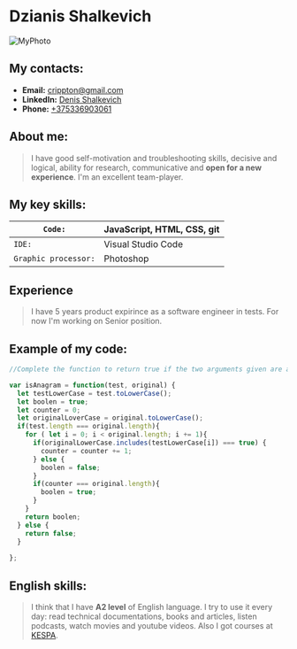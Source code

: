 # Dzianis Shalkevich

![MyPhoto](https://avatars0.githubusercontent.com/u/12560265?s=460&u=928035af8bf49df5ec13ce5aecf3ee6976a47c64&v=4)

## My contacts:
  - **Email:** <crippton@gmail.com>
  - **LinkedIn:** [Denis Shalkevich](https://www.linkedin.com/in/denis-shalkevich-b8a090ba/)
  - **Phone:** [+375336903061](tel:+375336903061)
## About me:
>I have good self-motivation and troubleshooting skills, decisive and logical, ability for research, communicative and **open for a new experience**. I'm an excellent team-player. 

## My key skills:
|`Code:`| JavaScript, HTML, CSS, git|
| ---------- |--------- |
|`IDE:`| Visual Studio Code|
|`Graphic processor:` | Photoshop|

## Experience
>I have 5 years product expirince as a software engineer in tests. For now I'm working on Senior position.

## Example of my code:

```javascript
//Complete the function to return true if the two arguments given are anagrams of each other; return false otherwise.

var isAnagram = function(test, original) {
  let testLowerCase = test.toLowerCase();
  let boolen = true;
  let counter = 0;
  let originalLoverCase = original.toLowerCase();
  if(test.length === original.length){
    for ( let i = 0; i < original.length; i += 1){
      if(originalLowerCase.includes(testLowerCase[i]) === true) {
        counter = counter += 1;
      } else {
        boolen = false;
      }
      if(counter === original.length){
        boolen = true;
      }
    }
    return boolen;
  } else {
    return false;
  }
  
};
```

## English skills:
>  I think that I have **A2 level** of English language. I try to use it every day: read technical documentations, books and articles, listen podcasts, watch  movies and youtube videos. Also I got courses at [KESPA](https://kespa.ru/).